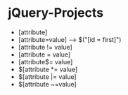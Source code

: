 # jQuery-Projects

- [attribute]
- [attribute=value] --> $("[id = first]")
- [attribute != value]
- [attribute = value]
- [attribute$= value]
- $[attribute *= value]
- $[attribute |= value]
- $[attribute ~=value]
